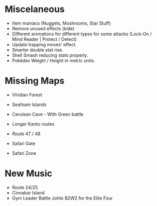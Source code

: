 # Miscelaneous
* Item maniacs (Nuggets, Mushrooms, Star Stuff)
* Remove unused effects (bide)
* Different animations for different types for some attacks (Lock-On / Mind Reader | Protect / Detect)
* Update trapping moves' effect.
* Smarter double stat rise.
* Shell Smash reducing stats properly.
* Pokédex Weight / Height in metric units.

# Missing Maps
* Viridian Forest
* Seafoam Islands
* Cerulean Cave - With Green battle
* Longer Kanto routes

* Route 47 / 48
* Safari Gate
* Safari Zone

# New Music

* Route 24/25
* Cinnabar Island
* Gym Leader Battle Johto B2W2 for the Elite Four
